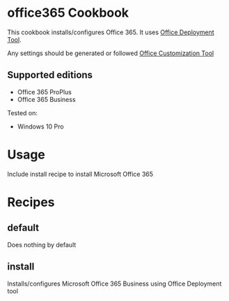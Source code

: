 # office365 Cookbook
This cookbook installs/configures Office 365. It uses [Office Deployment Tool](https://www.microsoft.com/en-us/download/details.aspx?id=49117).

Any settings should be generated or followed [Office Customization Tool](https://config.office.com/deploymentsettings)

## Supported editions

- Office 365 ProPlus
- Office 365 Business

Tested on:
- Windows 10 Pro

# Usage

Include install recipe to install Microsoft Office 365

# Recipes

## default
Does nothing by default

## install
Installs/configures Microsoft Office 365 Business using Office Deployment tool
